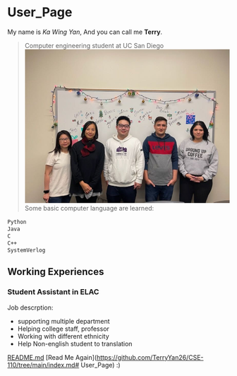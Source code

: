 # User_Page
My name is *Ka Wing Yan*, And you can call me **Terry**.
>Computer engineering student at UC San Diego
![Working experience photo](Carrer.jpg)
Some basic computer language are learned:
```
Python
Java
C
C++
SystemVerlog

```
	
## Working Experiences
### **Student Assistant in ELAC**
Job descrption:
- supporting multiple department
- Helping college staff, professor
- Working with different ethnicity
- Help Non-english student to translation 

[README.md](README.md)
[Read Me Again](https://github.com/TerryYan26/CSE-110/tree/main/index.md# User_Page) :)
